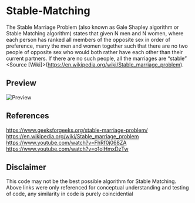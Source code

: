 # Stable-Matching 

The Stable Marriage Problem (also known as Gale Shapley algorithm or Stable Matching algorithm) states that given N men and N women, where each person has ranked all members of the opposite sex in order of preference, marry the men and women together such that there are no two people of opposite sex who would both rather have each other than their current partners. If there are no such people, all the marriages are “stable” <Source [Wiki]>(https://en.wikipedia.org/wiki/Stable_marriage_problem).

## Preview
![Preview](Assets/Stable_Match.gif)

## References
https://www.geeksforgeeks.org/stable-marriage-problem/
https://en.wikipedia.org/wiki/Stable_marriage_problem
https://www.youtube.com/watch?v=FhRf0j068ZA
https://www.youtube.com/watch?v=o1olHmxDzTw

## Disclaimer
This code may not be the best possible algorithm for Stable Matching. 
Above links were only referenced for conceptual understanding and testing of code, any similarity in code is purely coincidential
